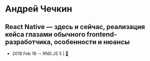 # Андрей Чечкин

## React Native — здесь и сейчас, реализация кейса глазами обычного frontend-разработчикa, особенности и нюансы
- 2018 Feb 18 -- RND.JS 5  | [:notebook:](https://vk.com/doc5938234_460241961?hash=1d0d6ddb2b12ffb452&dl=bc114c5d9f4a9fa3c2)  
